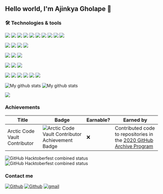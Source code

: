 ## Hello world, I'm Ajinkya Gholape 👋

<!--
**ajinkyagholape1998/ajinkyagholape1998** is a ✨ _special_ ✨ repository because its `README.md` (this file) appears on your GitHub profile.

Here are some ideas to get you started:

- 🔭 I’m currently working on ...
- 🌱 I’m currently learning ...
- 👯 I’m looking to collaborate on ...
- 🤔 I’m looking for help with ...
- 💬 Ask me about ...
- 📫 How to reach me: ...
- 😄 Pronouns: ...
- ⚡ Fun fact: ...
-->


### 🛠 Technologies & tools
<p>
  <img src="https://img.shields.io/badge/Java-ED8B00?style=for-the-badge&logo=java&logoColor=white" />
  <img src="https://img.shields.io/badge/HTML5-E34F26?style=for-the-badge&logo=html5&logoColor=white" />
  <img src="https://img.shields.io/badge/CSS3-1572B6?style=for-the-badge&logo=css3&logoColor=white" />
  <img src="https://img.shields.io/badge/JavaScript-323330?style=for-the-badge&logo=javascript&logoColor=F7DF1E" />
  <img src="https://img.shields.io/badge/TypeScript-007ACC?style=for-the-badge&logo=typescript&logoColor=white" />
  <img src="https://img.shields.io/badge/Redux-593D88?style=for-the-badge&logo=redux&logoColor=white" />
  <img src="https://img.shields.io/badge/ReduxSaga-593D88?style=for-the-badge&logo=reduxsaga&logoColor=white" />
  <img src="https://img.shields.io/badge/Python-3776AB?style=for-the-badge&logo=python&logoColor=white" />
  <img src="https://img.shields.io/badge/C-00599C?style=for-the-badge&logo=c&logoColor=white" />
  <img src="https://img.shields.io/badge/json-5E5C5C?style=for-the-badge&logo=json&logoColor=white" />
</p>


<p>
  <img src="https://img.shields.io/badge/React-20232A?style=for-the-badge&logo=react&logoColor=61DAFB" />
  <img src="https://img.shields.io/badge/React_Native-20232A?style=for-the-badge&logo=react&logoColor=61DAFB" />
  <img src="https://img.shields.io/badge/Material UI-5468ff?style=for-the-badge&logo=materialui&logoColor=white" />
  <img src="https://img.shields.io/badge/Flutter-0468d7?style=for-the-badge&logo=flutter&logoColor=white" />
</p>

<p>
  <img src="https://img.shields.io/badge/Visual_Studio_Code-0078D4?style=for-the-badge&logo=visual%20studio%20code&logoColor=white" />
  <img src="https://img.shields.io/badge/Atom-66595C?style=for-the-badge&logo=Atom&logoColor=white" />
  <img src="https://img.shields.io/badge/Android-3DDC84?style=for-the-badge&logo=android&logoColor=white" />
</p>

<p>
  <img src="https://img.shields.io/badge/MySQL-00000F?style=for-the-badge&logo=mysql&logoColor=white" />
  <img src="https://img.shields.io/badge/PostgreSQL-316192?style=for-the-badge&logo=postgresql&logoColor=white" />
  <img src="https://img.shields.io/badge/SQLite-07405E?style=for-the-badge&logo=sqlite&logoColor=white" />
</p>

<p>
  <img src="https://img.shields.io/badge/Adobe%20XD-470137?style=for-the-badge&logo=Adobe%20XD&logoColor=#FF61F6"/>
  <img src="https://img.shields.io/badge/firebase-%23039BE5.svg?style=for-the-badge&logo=firebase"/>
  <img src="https://img.shields.io/badge/Postman-FF6C37?style=for-the-badge&logo=postman&logoColor=white"/>
  <img src="https://img.shields.io/badge/-Swagger-%23Clojure?style=for-the-badge&logo=swagger&logoColor=white"/>
  <img src="https://img.shields.io/badge/-Sentry-2f1937?style=for-the-badge&logo=sentry&logoColor=white"/>
  <img src="https://img.shields.io/badge/-Pusher-300d4f?style=for-the-badge&logo=pusher&logoColor=white"/>
</p>

<!-- 
GIS Tech
<p>
  <img src="https://img.shields.io/badge/GIS-00000F?style=for-the-badge&logo=gis&logoColor=white" />
</p> -->


<p>

<img align="center" src="https://github-readme-streak-stats.herokuapp.com?user=ajinkyagholape1998&theme=vue-dark&hide_border=true&date_format=M%20j%5B%2C%20Y%5D" alt="My github stats" />



<img align="center" src="https://github-readme-stats.vercel.app/api?username=ajinkyagholape1998&show_icons=true&include_all_commits=true&theme=cobalt&hide_border=true" alt="My github stats" /> 
  </p>
<img align="center" src="https://github-readme-stats.vercel.app/api/top-langs/?username=ajinkyagholape1998&layout=compact&theme=cobalt&hide_border=true" />

### Achievements

Title | Badge | Earnable? | Earned by
------------ | ------------- | ------------ | -------------
Arctic Code Vault Contributor | ![Arctic Code Vault Contributor Achievement Badge](https://github.com/ajinkyagholape1998/github-profile-achievements/blob/main/images/badge-arctic-code-vault-small.png?raw=true) | ❌ | Contributed code to repositories in the [2020 GitHub Archive Program](https://archiveprogram.github.com/)

<img alt="GitHub Hacktoberfest combined status" src="https://img.shields.io/github/hacktoberfest/2020/ajinkyagholape1998/Graph-Maker">
<img alt="GitHub Hacktoberfest combined status" src="https://img.shields.io/github/hacktoberfest/2021/ajinkyagholape1998/spotify-clone">

### Contact me

[<img alt="Github" src="https://img.shields.io/badge/GitHub-%2312100E.svg?&style=for-the-badge&logo=Github&logoColor=white" />](https://github.com/ajinkyagholape1998) 
[<img alt="Github" src="https://img.shields.io/badge/LinkedIn-%231DA1F2.svg?&style=for-the-badge&logo=linkedin&logoColor=white" />](https://www.linkedin.com/in/ajinkya16/)
[<img alt="gmail" src="https://img.shields.io/badge/-Gmail-c5392a?style=for-the-badge&logo=Gmail&logoColor=white"/>](mailto:ajinkyagholape1998@gmail.com)
